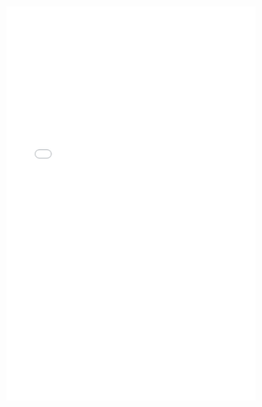 <iframe src="/victorien-djontso-cv/svelte-3d-viewer/common_issues_and_solutions" width="100%" height="800px" style="border:none;"></iframe>